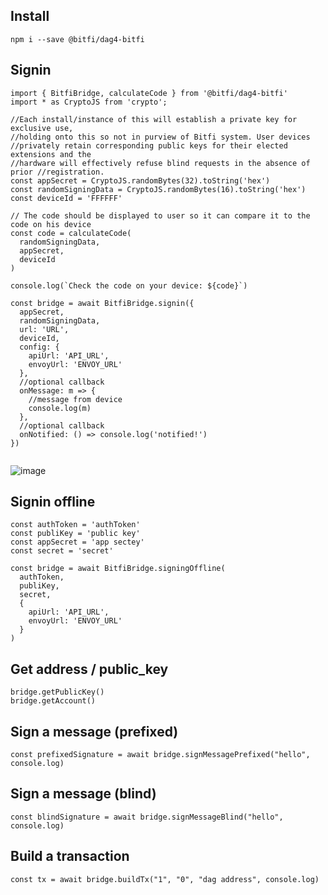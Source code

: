 ## Install
```
npm i --save @bitfi/dag4-bitfi
```

## Signin
```
import { BitfiBridge, calculateCode } from '@bitfi/dag4-bitfi'
import * as CryptoJS from 'crypto';

//Each install/instance of this will establish a private key for exclusive use, 
//holding onto this so not in purview of Bitfi system. User devices 
//privately retain corresponding public keys for their elected extensions and the 
//hardware will effectively refuse blind requests in the absence of prior //registration.
const appSecret = CryptoJS.randomBytes(32).toString('hex')
const randomSigningData = CryptoJS.randomBytes(16).toString('hex')
const deviceId = 'FFFFFF'

// The code should be displayed to user so it can compare it to the code on his device
const code = calculateCode(
  randomSigningData,
  appSecret,
  deviceId
)

console.log(`Check the code on your device: ${code}`)

const bridge = await BitfiBridge.signin({
  appSecret,
  randomSigningData,
  url: 'URL',
  deviceId,
  config: {
    apiUrl: 'API_URL',
    envoyUrl: 'ENVOY_URL'
  },
  //optional callback
  onMessage: m => {
    //message from device
    console.log(m)
  },
  //optional callback
  onNotified: () => console.log('notified!')
})
  
```
![image](https://user-images.githubusercontent.com/68479312/166811492-0e87278a-f554-47ac-9b94-19d364c662c0.png)


## Signin offline
```
const authToken = 'authToken'
const publiKey = 'public key'
const appSecret = 'app sectey'
const secret = 'secret'

const bridge = await BitfiBridge.signingOffline(
  authToken, 
  publiKey, 
  secret, 
  {
    apiUrl: 'API_URL',
    envoyUrl: 'ENVOY_URL'
  }
)
```

## Get address / public_key
```
bridge.getPublicKey()
bridge.getAccount()
```

## Sign a message (prefixed)
```
const prefixedSignature = await bridge.signMessagePrefixed("hello", console.log)
```

## Sign a message (blind)
```
const blindSignature = await bridge.signMessageBlind("hello", console.log)
```

## Build a transaction
```
const tx = await bridge.buildTx("1", "0", "dag address", console.log)
```
